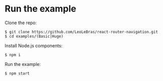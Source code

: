 # Run the example
Clone the repo:
```shell
$ git clone https://github.com/LeoLeBras/react-router-navigation.git
$ cd examples/(Basic|Huge)
```

Install Node.js components:
```shell
$ npm i
```

Run the example:
```shell
$ npm start
```
